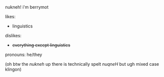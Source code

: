nukneh! i'm berrymot

likes:
- linguistics

dislikes:
- ~~everything except linguistics~~

pronouns: he/they

(oh btw the *nukneh* up there is technically spelt *nuqneH* but ugh mixed case klingon)
